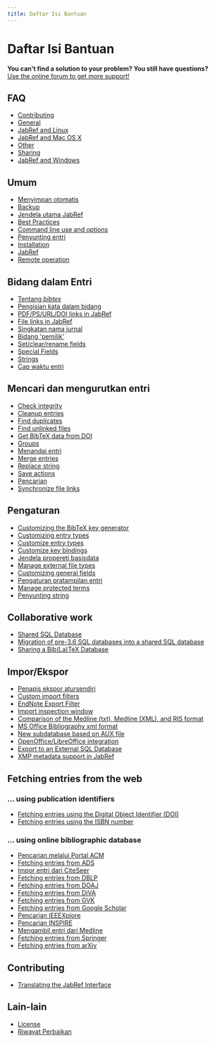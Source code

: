 ```yaml
---
title: Daftar Isi Bantuan
---
```


# Daftar Isi Bantuan

<div class="panel panel-info">
  <div class="panel-heading">
    <strong>You can't find a solution to your problem? You still have questions?</strong>
  </div>
  <div class="panel-body">
    <a class="btn btn-default" role="button" href="http://discourse.jabref.org">Use the online forum to get more support!</a>
  </div>
</div>


## FAQ
- [Contributing](/in/FAQcontributing)
- [General](/in/FAQgeneral)
- [JabRef and Linux](/in/FAQlinux)
- [JabRef and Mac OS X](/in/FAQosx)
- [Other](/in/FAQother)
- [Sharing](/in/FAQsharing)
- [JabRef and Windows](/in/FAQwindows)


## Umum
- [Menyimpan otomatis](/in/Autosave)
- [Backup](/in/Backup)
- [Jendela utama JabRef](/in/BaseFrame)
- [Best Practices](/in/BestPractices)
- [Command line use and options](/in/CommandLine)
- [Penyunting entri](/in/EntryEditor)
- [Installation](/in/Installation)
- [JabRef](/in/JabRef)
- [Remote operation](/in/Remote)


## Bidang dalam Entri
- [Tentang *bibtex*](/in/Bibtex)
- [Pengisian kata dalam bidang](/in/ContentSelector)
- [PDF/PS/URL/DOI links in JabRef](/in/ExternalFiles)
- [File links in JabRef](/in/FileLinks)
- [Singkatan nama jurnal](/in/JournalAbbreviations)
- [Bidang 'pemilik'](/in/Owner)
- [Set/clear/rename fields](/in/SetClearRenameFields)
- [Special Fields](/in/SpecialFields)
- [Strings](/in/Strings)
- [Cap waktu entri](/in/TimeStamp)


## Mencari dan mengurutkan entri
- [Check integrity](/in/CheckIntegrity)
- [Cleanup entries](/in/CleanupEntries)
- [Find duplicates](/in/FindDuplicates)
- [Find unlinked files](/in/FindUnlinkedFiles)
- [Get BibTeX data from DOI](/in/GetBibTeXDataFromDOI)
- [Groups](/in/Groups)
- [Menandai entri](/in/Marking)
- [Merge entries](/in/MergeEntries)
- [Replace string](/in/ReplaceString)
- [Save actions](/in/SaveActions)
- [Pencarian](/in/Search)
- [Synchronize file links](/in/SynchroFileLinks)


## Pengaturan
- [Customizing the BibTeX key generator](/in/BibtexKeyPatterns)
- [Customizing entry types](/in/CustomEntries)
- [Customize entry types](/in/CustomEntryTypes)
- [Customize key bindings](/in/CustomKeyBindings)
- [Jendela propereti basisdata](/in/DatabaseProperties)
- [Manage external file types](/in/ExternalFileTypes)
- [Customizing general fields](/in/GeneralFields)
- [Pengaturan pratampilan entri](/in/Preview)
- [Manage protected terms](/in/ProtectedTerms)
- [Penyunting string](/in/StringEditor)


## Collaborative work
- [Shared SQL Database](/in/SQLDatabase)
- [Migration of pre-3.6 SQL databases into a shared SQL database](/in/SQLDatabaseMigration)
- [Sharing a Bib(La)TeX Database](/in/SharedBibFile)


## Impor/Ekspor
- [Penapis ekspor atursendiri](/in/CustomExports)
- [Custom import filters](/in/CustomImports)
- [EndNote Export Filter](/in/EndNoteFilters)
- [Import inspection window](/in/ImportInspectionDialog)
- [Comparison of the Medline (txt), Medline (XML), and RIS format](/in/MedlineRIS)
- [MS Office Bibliography xml format](/in/MsOfficeBibFieldMapping)
- [New subdatabase based on AUX file](/in/NewBasedOnAux)
- [OpenOffice/LibreOffice integration](/in/OpenOfficeIntegration)
- [Export to an External SQL Database](/in/SQLExport)
- [XMP metadata support in JabRef](/in/XMP)


## Fetching entries from the web


### ... using publication identifiers
- [Fetching entries using the Digital Object Identifier (DOI)](/in/DOItoBibTeX)
- [Fetching entries using the ISBN number](/in/ISBNtoBibTeX)


### ... using online bibliographic database
- [Pencarian melalui Portal ACM](/in/ACMPortal)
- [Fetching entries from ADS](/in/ADS)
- [Impor entri dari CiteSeer](/in/CiteSeer)
- [Fetching entries from DBLP](/in/DBLP)
- [Fetching entries from DOAJ](/in/DOAJ)
- [Fetching entries from DiVA](/in/DiVAtoBibTeX)
- [Fetching entries from GVK](/in/GVK)
- [Fetching entries from Google Scholar](/in/GoogleScholar)
- [Pencarian IEEEXplore](/in/IEEEXplore)
- [Pencarian INSPIRE](/in/INSPIRE)
- [Mengambil entri dari Medline](/in/Medline)
- [Fetching entries from Springer](/in/Springer)
- [Fetching entries from arXiv](/in/arXiv)



## Contributing
- [Translating the JabRef Interface](/in/TranslatingGUI)


## Lain-lain
- [License](/in/License)
- [Riwayat Perbaikan](/in/RevisionHistory)


